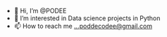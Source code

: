 - 👋 Hi, I’m @PODEE
- 👀 I’m interested in Data science projects in Python
- 📫 How to reach me ...poddecodee@gmail.com

<!---
PODEE/PODEE is a ✨ special ✨ repository because its `README.md` (this file) appears on your GitHub profile.
You can click the Preview link to take a look at your changes.
--->
